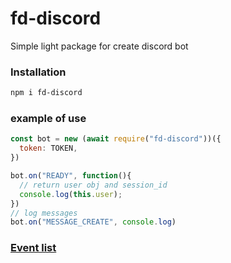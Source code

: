 # fd-discord
Simple light package for create discord bot

### Installation
```bash
npm i fd-discord
```
### example of use
```js
const bot = new (await require("fd-discord"))({
  token: TOKEN,
})

bot.on("READY", function(){
  // return user obj and session_id
  console.log(this.user);
})
// log messages
bot.on("MESSAGE_CREATE", console.log)
```
### [Event list](https://discord.com/developers/docs/topics/gateway-events#gateway-events)

